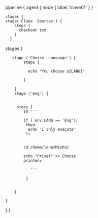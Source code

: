 pipeline {
   agent { node { label 'slave01' } }
    
    
    stages {
    stage('Clone  Sources') {
        steps {
          checkout scm
        } 
      }


  stages {
    
       stage ('Choice  Language') {
            steps {
            
              echo "You choose ${LANG}"
            
            }   
        
        }
        stage ('Eng') {
            
            
         steps {
            sh '''
            
            if ( env.LANG == 'Eng');
             then
              echo 'I only execute'
             fi
            
            
            cd /home/lena/Misha/
               
            echo "Privet" >> Choose
            printenv
               
               '''
               
             }
         
        
        }
      
    }
 }
}
